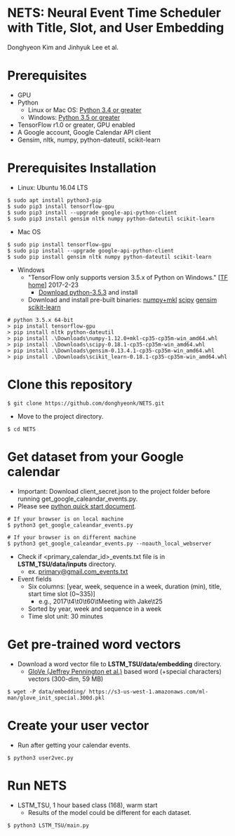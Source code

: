 # NETS: Neural Event Time Scheduler with Title, Slot, and User Embedding
Donghyeon Kim and Jinhyuk Lee et al.

# Prerequisites
* GPU
* Python
    * Linux or Mac OS: [Python 3.4 or greater](https://www.python.org/downloads/)
    * Windows: [Python 3.5 or greater](https://www.python.org/downloads/)
* TensorFlow r1.0 or greater, GPU enabled
* A Google account, Google Calendar API client
* Gensim, nltk, numpy, python-dateutil, scikit-learn

# Prerequisites Installation
* Linux: Ubuntu 16.04 LTS
```
$ sudo apt install python3-pip
$ sudo pip3 install tensorflow-gpu
$ sudo pip3 install --upgrade google-api-python-client
$ sudo pip3 install gensim nltk numpy python-dateutil scikit-learn
```

* Mac OS
```
$ sudo pip install tensorflow-gpu
$ sudo pip install --upgrade google-api-python-client
$ sudo pip install gensim nltk numpy python-dateutil scikit-learn
```

* Windows
    * "TensorFlow only supports version 3.5.x of Python on Windows." [[TF home](https://www.tensorflow.org/install/install_windows)] 2017-2-23
        * [Download python-3.5.3](https://www.python.org/ftp/python/3.5.3/python-3.5.3-amd64.exe) and install
    * Download and install pre-built binaries:
[numpy+mkl](http://www.lfd.uci.edu/~gohlke/pythonlibs/#numpy)
[scipy](http://www.lfd.uci.edu/~gohlke/pythonlibs/#scipy)
[gensim](http://www.lfd.uci.edu/~gohlke/pythonlibs/#gensim)
[scikit-learn](http://www.lfd.uci.edu/~gohlke/pythonlibs/#scikit-learn)
```
# python 3.5.x 64-bit
> pip install tensorflow-gpu
> pip install nltk python-dateutil
> pip install .\Downloads\numpy-1.12.0+mkl-cp35-cp35m-win_amd64.whl
> pip install .\Downloads\scipy-0.18.1-cp35-cp35m-win_amd64.whl
> pip install .\Downloads\gensim-0.13.4.1-cp35-cp35m-win_amd64.whl
> pip install .\Downloads\scikit_learn-0.18.1-cp35-cp35m-win_amd64.whl
```


# Clone this repository
```
$ git clone https://github.com/donghyeonk/NETS.git
```

* Move to the project directory.
```
$ cd NETS
```

# Get dataset from your Google calendar
* Important: Download client_secret.json to the project folder before running get_google_caleandar_events.py.
* Please see [python quick start document](https://developers.google.com/google-apps/calendar/quickstart/python#step_1_turn_on_the_api_name).

```
# If your browser is on local machine
$ python3 get_google_caleandar_events.py
```
```
# If your browser is on different machine
$ python3 get_google_caleandar_events.py --noauth_local_webserver
```
* Check if &lt;primary_calendar_id>_events.txt file is in **LSTM_TSU/data/inputs** directory.
    * ex. primary@gmail.com_events.txt
* Event fields
    * Six columns: [year, week, sequence in a week, duration (min), title, start time slot (0~335)]
        * e.g., 2017\t4\t0\t60\tMeeting with Jake\t25
    * Sorted by year, week and sequence in a week
    * Time slot unit: 30 minutes


# Get pre-trained word vectors
* Download a word vector file to **LSTM_TSU/data/embedding** directory. 
    * [GloVe (Jeffrey Pennington et al.)](http://nlp.stanford.edu/projects/glove/) based word (+special characters) vectors (300-dim, 59 MB)
```
$ wget -P data/embedding/ https://s3-us-west-1.amazonaws.com/ml-man/glove_init_special.300d.pkl
```

# Create your user vector
* Run after getting your calendar events.
```
$ python3 user2vec.py
```

# Run NETS
* LSTM_TSU, 1 hour based class (168), warm start
    * Results of the model could be different for each dataset.
```
$ python3 LSTM_TSU/main.py
```
